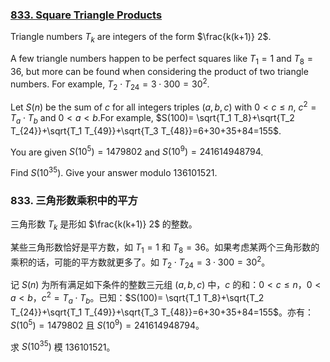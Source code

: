 ### [833. Square Triangle Products](https://projecteuler.net/problem=833)

Triangle numbers $T_k$ are integers of the form $\frac{k(k+1)} 2$.

A few triangle numbers happen to be perfect squares like $T_1=1$ and $T_8=36$, but more can be found when considering the product of two triangle numbers. For example, $T_2 \cdot T_{24}=3 \cdot 300=30^2$.

Let $S(n)$ be the sum of $c$ for all integers triples $(a, b, c)$ with $0 <c \le n$, $c^2=T_a \cdot T_b$ and $0 < a < b$.For example, $S(100)= \sqrt{T_1 T_8}+\sqrt{T_2 T_{24}}+\sqrt{T_1 T_{49}}+\sqrt{T_3 T_{48}}=6+30+35+84=155$.

You are given $S(10^5)=1479802$ and $S(10^9)=241614948794$.

Find $S(10^{35})$. Give your answer modulo $136101521$.

### 833. 三角形数乘积中的平方

三角形数 $T_k$ 是形如 $\frac{k(k+1)} 2$ 的整数。

某些三角形数恰好是平方数，如 $T_1=1$ 和 $T_8=36$。如果考虑某两个三角形数的乘积的话，可能的平方数就更多了。如 $T_2 \cdot T_{24}=3 \cdot 300=30^2$。

记 $S(n)$ 为所有满足如下条件的整数三元组 $(a, b, c)$ 中，$c$ 的和：$0 <c \le n$，$0 < a < b$，$c^2=T_a \cdot T_b$。已知：$S(100)= \sqrt{T_1 T_8}+\sqrt{T_2 T_{24}}+\sqrt{T_1 T_{49}}+\sqrt{T_3 T_{48}}=6+30+35+84=155$。亦有：$S(10^5)=1479802$ 且 $S(10^9)=241614948794$。

求 $S(10^{35})$ 模 $136101521$。